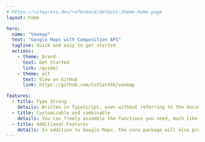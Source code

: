 ```yaml
---
# https://vitepress.dev/reference/default-theme-home-page
layout: home

hero:
  name: "Voomap"
  text: "Google Maps with Composition API"
  tagline: Quick and easy to get started
  actions:
    - theme: brand
      text: Get Started
      link: /guide/
    - theme: alt
      text: View on GitHub
      link: https://github.com/CofCat456/voomap

features:
  - title: Type Strong
    details: Written in TypeScript, even without referring to the documentation, you can use it through its rich intelligent awareness features
  - title: Customizable and combinable
    details: You can freely assemble the functions you need, much like building with LEGO blocks, and it supports all option settings and event listener
  - title: Additional Features
    details: In addition to Google Maps, the core package will also provide functions for querying locations, retrieving map coordinates, calculating distances, and more in the future
---
```

